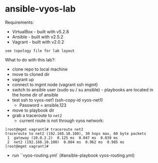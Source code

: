 # ansible-vyos-lab

Requirements:
  - VirtualBox - built with v5.2.8
  - Ansible - built with v2.5.2
  - Vagrant - built with v2.0.2

`see topology file for lab layout`

What to do with this lab?:
- clone repo to local machine
- move to cloned dir
- vagrant up
- connect to mgmt node (vagrant ssh mgmt)
- switch to ansible user (sudo su /  su ansible) - playbooks are located in the home dir of ansible
- test ssh to vyos-net1 (ssh-copy-id vyos-net1)
    - Password = ansible.123
- move to playbook dir
- grab a traceroute to `net2`
    - current route is not through vyos network:
```
[root@mgmt vagrant]# traceroute net2
traceroute to net2 (192.168.10.100), 30 hops max, 60 byte packets
 1  gateway (10.0.2.2)  0.125 ms  0.047 ms  0.039 ms
 2  net2 (192.168.10.100)  0.804 ms  0.962 ms  0.985 ms
[root@mgmt vagrant]#

```
- run ``vyos-routing.yml` (#ansible-playbook vyos-routing.yml)



